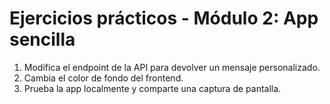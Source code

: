 # Ejercicios prácticos - Módulo 2: App sencilla

1. Modifica el endpoint de la API para devolver un mensaje personalizado.
2. Cambia el color de fondo del frontend.
3. Prueba la app localmente y comparte una captura de pantalla.

